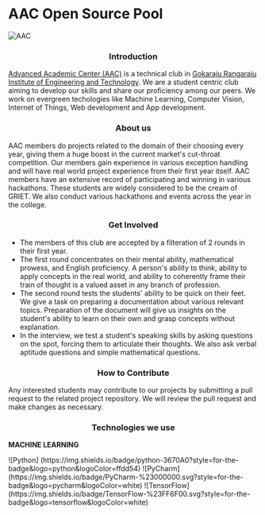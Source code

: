 # AAC Open Source Pool

![AAC](https://imgur.com/3ct1eKF)

### <p align="center">Introduction</p>
[Advanced Academic Center (AAC)](https://www.aacgriet.com/) is a technical club in [Gokaraju Rangaraju Institute of Engineering and Technology](https://www.griet.ac.in/). We are a student centric club aiming to develop our skills and share our proficiency among our peers. We work on evergreen techologies like Machine Learning, Computer Vision, Internet of Things, Web development and App development.

### <p align="center">About us</P>
AAC members do projects related to the domain of their choosing every year, giving them a huge boost in the current market's cut-throat competition. Our members gain experience in various exception handling and will have real world project experience from their first year itself. AAC members have an extensive record of participating and winning in various hackathons. These students are widely considered to be the cream of GRIET. We also conduct various hackathons and events across the year in the college. 

### <p align="center">Get Involved</p>
- The members of this club are accepted by a filteration of 2 rounds in their first year.
- The first round concentrates on their mental ability, mathematical prowess, and English proficiency. A person's ability to think, ability to apply concepts in the real world, and ability to coherently frame their train of thought is a valued asset in any branch of profession.
- The second round tests the students' ability to be quick on their feet. We give a task on preparing a documentation about various relevant topics. Preparation of the document will give us insights on the student's ability to learn on their own and grasp concepts without explanation.
- In the interview, we test a student's speaking skills by asking questions on the spot, forcing them to articulate their thoughts. We also ask verbal aptitude questions and simple mathematical questions.

### <p align="center">How to Contribute</p>
Any interested students may contribute to our projects by submitting a pull request to the related project repository. We will review the pull request and make changes as necessary. 

### <p align="center">Technologies we use</p>

<p align="left> 
  <img src="machine-learning-examples-applications.jpg" width="40px" height="40px" alt="ML"/> <b>MACHINE LEARNING</b>
</p>
![Python] (https://img.shields.io/badge/python-3670A0?style=for-the-badge&logo=python&logoColor=ffdd54)
![PyCharm] (https://img.shields.io/badge/PyCharm-%23000000.svg?style=for-the-badge&logo=pycharm&logoColor=white)
![TensorFlow] (https://img.shields.io/badge/TensorFlow-%23FF6F00.svg?style=for-the-badge&logo=tensorflow&logoColor=white)

